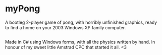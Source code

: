 # myPong
A bootleg 2-player game of pong, with horribly unfinished graphics, ready to find a home on your 2003 Windows XP family computer.
##
Made in C# using Windows forms, with all the physics written by hand. In honour of my sweet little Amstrad CPC that started it all. <3

